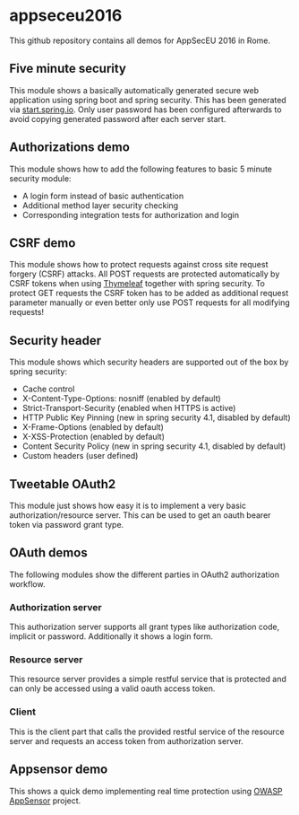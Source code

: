 # appseceu2016

This github repository contains all demos for AppSecEU 2016 in Rome.

## Five minute security
This module shows a basically automatically generated secure web application
using spring boot and spring security. This has been generated
via [start.spring.io](http://start.spring.io). Only user password has been
configured afterwards to avoid copying generated password after each server start.

## Authorizations demo
This module shows how to add the following features to basic 5 minute security module:

* A login form instead of basic authentication
* Additional method layer security checking
* Corresponding integration tests for authorization and login

## CSRF demo
This module shows how to protect requests against cross site request forgery (CSRF) attacks.
All POST requests are protected automatically by CSRF tokens when using [Thymeleaf](http://www.thymeleaf.org/)
together with spring security.
To protect GET requests the CSRF token has to be added as additional request parameter manually or even better
only use POST requests for all modifying requests!

## Security header
This module shows which security headers are supported out of the box by spring security:

* Cache control
* X-Content-Type-Options: nosniff (enabled by default)
* Strict-Transport-Security (enabled when HTTPS is active)
* HTTP Public Key Pinning (new in spring security 4.1, disabled by default)
* X-Frame-Options (enabled by default)
* X-XSS-Protection (enabled by default)
* Content Security Policy (new in spring security 4.1, disabled by default)
* Custom headers (user defined)

## Tweetable OAuth2
This module just shows how easy it is to implement a very basic
authorization/resource server. This can be used to get an oauth bearer token
via password grant type.

## OAuth demos
The following modules show the different parties in OAuth2 authorization workflow.
### Authorization server
This authorization server supports all grant types like authorization code, implicit or password.
Additionally it shows a login form.
### Resource server
This resource server provides a simple restful service that is protected
and can only be accessed using a valid oauth access token.
### Client
This is the client part that calls the provided restful service of the resource server and
requests an access token from authorization server.

## Appsensor demo
This shows a quick demo implementing real time protection using [OWASP AppSensor](http://appsensor.org/) project.
